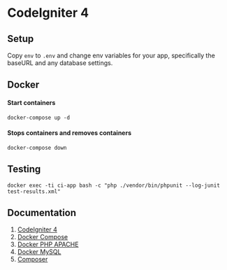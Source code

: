 # CodeIgniter 4

## Setup

Copy `env` to `.env` and change env variables for your app, specifically the baseURL
and any database settings.

## Docker

#### Start containers
```
docker-compose up -d
```
#### Stops containers and removes containers
```
docker-compose down
```

## Testing
```
docker exec -ti ci-app bash -c "php ./vendor/bin/phpunit --log-junit test-results.xml"
```

## Documentation
1. [CodeIgniter 4](https://codeigniter.com/user_guide/intro/index.html)
2. [Docker Compose](https://docs.docker.com/compose/)
3. [Docker PHP APACHE](https://hub.docker.com/_/php)
4. [Docker MySQL](https://hub.docker.com/r/mysql/mysql-server)
5. [Composer](https://getcomposer.org/doc/)